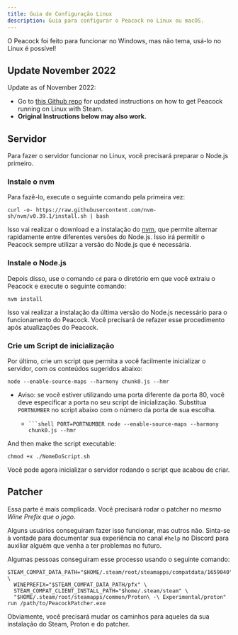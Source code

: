 ```yaml
---
title: Guia de Configuração Linux
description: Guia para configurar o Peacock no Linux ou macOS.
---
```


O Peacock foi feito para funcionar no Windows, mas não tema, usá-lo no Linux é possível!

## Update November 2022

Update as of November 2022:

-   Go to [this Github repo](https://github.com/thepeacockproject/linux-steam-setup) for updated instructions on how to get Peacock running on Linux with Steam.
-   **Original Instructions below may also work.**

## Servidor

Para fazer o servidor funcionar no Linux, você precisará preparar o Node.js primeiro.

### Instale o nvm

Para fazê-lo, execute o seguinte comando pela primeira vez:

```shell
curl -o- https://raw.githubusercontent.com/nvm-sh/nvm/v0.39.1/install.sh | bash
```

Isso vai realizar o download e a instalação do [nvm](https://nvm.sh), que permite alternar rapidamente entre diferentes versões do Node.js. Isso irá permitir o Peacock sempre utilizar a versão do Node.js que é necessária.

### Instale o Node.js

Depois disso, use o comando `cd` para o diretório em que você extraiu o Peacock e execute o seguinte comando:

```shell
nvm install
```

Isso vai realizar a instalação da última versão do Node.js necessário para o funcionamento do Peacock. Você precisará de refazer esse procedimento após atualizações do Peacock.

### Crie um Script de inicialização

Por último, crie um script que permita a você facilmente inicializar o servidor, com os conteúdos sugeridos abaixo:

```shell
node --enable-source-maps --harmony chunk0.js --hmr
```

-   Aviso: se você estiver utilizando uma porta diferente da porta 80, você deve especificar a porta no seu script de inicialização. Substitua `PORTNUMBER` no script abaixo com o número da porta de sua escolha.

    -   ` ```shell PORT=PORTNUMBER node --enable-source-maps --harmony chunk0.js --hmr `

And then make the script executable:

```shell
chmod +x ./NomeDoScript.sh
```

Você pode agora inicializar o servidor rodando o script que acabou de criar.

## Patcher

Essa parte é mais complicada. Você precisará rodar o patcher no _mesmo Wine Prefix que o jogo_.

Alguns usuários conseguiram fazer isso funcionar, mas outros não. Sinta-se à vontade para documentar sua experiência no canal `#help` no Discord para auxiliar alguém que venha a ter problemas no futuro.

Algumas pessoas conseguiram esse processo usando o seguinte comando:

```shell
STEAM_COMPAT_DATA_PATH="$HOME/.steam/root/steamapps/compatdata/1659040" \
  WINEPREFIX="$STEAM_COMPAT_DATA_PATH/pfx" \
  STEAM_COMPAT_CLIENT_INSTALL_PATH="$home/.steam/steam" \
  "$HOME/.steam/root/steamapps/common/Proton\ -\ Experimental/proton" run /path/to/PeacockPatcher.exe
```

Obviamente, você precisará mudar os caminhos para aqueles da sua instalação do Steam, Proton e do patcher.
